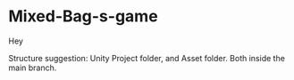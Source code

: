 # Mixed-Bag-s-game
Hey

Structure suggestion: Unity Project folder, and Asset folder. Both inside the main branch.
